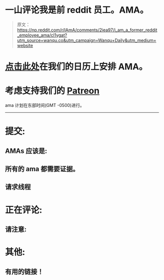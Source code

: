 # 一山评论我是前 reddit 员工。AMA。

> 原文：<https://np.reddit.com/r/IAmA/comments/2iea97/i_am_a_former_reddit_employee_ama/cl1ygat?utm_source=wanqu.co&utm_campaign=Wanqu+Daily&utm_medium=website>

# [点击此处](https://askmeanythi.ng)在我们的日历上安排 AMA。

# 考虑支持我们的 [Patreon](https://goo.gl/9sGmDN)

ama 计划在东部时间(GMT -0500)进行。

* * *

# 提交:

## AMAs 应该是:

## 所有的 ama 都需要证据。

## 请求线程

# 正在评论:

## 请注意:

# 其他:

## 有用的链接！